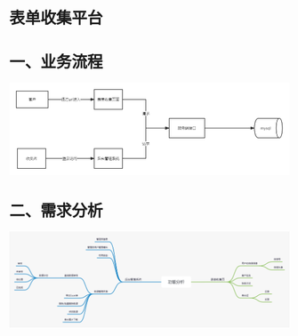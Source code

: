 # 表单收集平台

# 一、业务流程

![业务流程](README.assets/业务流程.png)

# 二、需求分析

![功能分析](README.assets/功能分析.png)

















